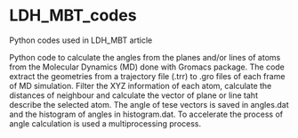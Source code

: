 # LDH_MBT_codes
Python codes used in LDH_MBT article

Python code to calculate the angles from the planes and/or lines of atoms from the Molecular Dynamics (MD) done with Gromacs package.
The code extract the geometries from a trajectory file (.trr) to .gro files of each frame of MD simulation. Filter the XYZ information of each atom, calculate the distances of neighbour and calculate the vector of plane or line taht describe the selected atom. The angle of tese vectors is saved in angles.dat and the histogram of angles in histogram.dat.
To accelerate the process of angle calculation is used a multiprocessing process. 
